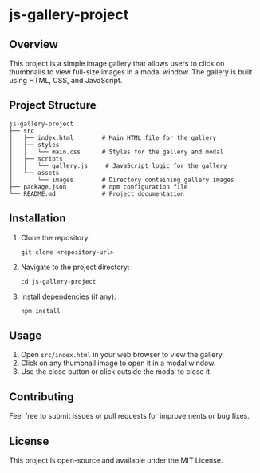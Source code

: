 # js-gallery-project

## Overview
This project is a simple image gallery that allows users to click on thumbnails to view full-size images in a modal window. The gallery is built using HTML, CSS, and JavaScript.

## Project Structure
```
js-gallery-project
├── src
│   ├── index.html        # Main HTML file for the gallery
│   ├── styles
│   │   └── main.css      # Styles for the gallery and modal
│   ├── scripts
│   │   └── gallery.js     # JavaScript logic for the gallery
│   └── assets
│       └── images        # Directory containing gallery images
├── package.json          # npm configuration file
└── README.md             # Project documentation
```

## Installation
1. Clone the repository:
   ```
   git clone <repository-url>
   ```
2. Navigate to the project directory:
   ```
   cd js-gallery-project
   ```
3. Install dependencies (if any):
   ```
   npm install
   ```

## Usage
1. Open `src/index.html` in your web browser to view the gallery.
2. Click on any thumbnail image to open it in a modal window.
3. Use the close button or click outside the modal to close it.

## Contributing
Feel free to submit issues or pull requests for improvements or bug fixes.

## License
This project is open-source and available under the MIT License.